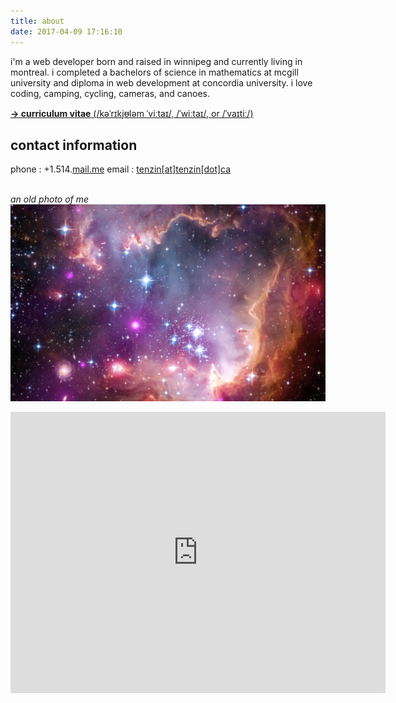 ```yaml
---
title: about
date: 2017-04-09 17:16:10
---
```


i'm a web developer born and raised in winnipeg and currently living in montreal.  i completed a bachelors of science in mathematics at mcgill university and diploma in web development at concordia university. i love coding, camping, cycling, cameras, and canoes.

<!-- CV -->

[**→ curriculum vitae** (/kəˈrɪkjᵿləm ˈviːtaɪ/, /ˈwiːtaɪ/, or /ˈvaɪtiː/)](#)

<!-- /CV -->

<!-- CONTACT INFO -->

## contact information

phone : +1.514.<a href="mailto:tenzin@tenzin.ca">mail.me</a>
email : <a href="mailto:tenzin@tenzin.ca">tenzin[at]tenzin[dot]ca</a>

<!-- /CONTACT INFO -->

<!-- PROFILE PIC -->

<br>_an old photo of me_
![alt text](../images/me.png "an old photo of me")

<!-- /PROFILE PIC -->

<!-- GOOGLE MAPS -->
<iframe src="https://www.google.com/maps/embed?pb=!1m18!1m12!1m3!1d178791.72095790613!2d-73.87038248421172!3d45.55795644727512!2m3!1f0!2f0!3f0!3m2!1i1024!2i768!4f13.1!3m3!1m2!1s0x4cc91a541c64b70d%3A0x654e3138211fefef!2sMontreal%2C%20QC!5e0!3m2!1sen!2sca!4v1611951046629!5m2!1sen!2sca" width="600" height="450" frameborder="0" style="border:0;" allowfullscreen="" aria-hidden="false" tabindex="0"></iframe>
<!-- /GOOGLE MAPS -->
